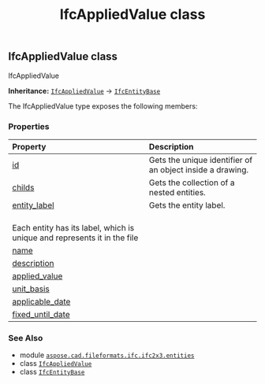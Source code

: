 ﻿---
title: IfcAppliedValue class
second_title: Aspose.CAD for Python via .NET API References
description: 
type: docs
weight: 220
url: /python-net/aspose.cad.fileformats.ifc.ifc2x3.entities/ifcappliedvalue/
is_root: false
---

## IfcAppliedValue class

IfcAppliedValue



**Inheritance:** [`IfcAppliedValue`](/cad/python-net/aspose.cad.fileformats.ifc.ifc2x3.entities/ifcappliedvalue) → 
[`IfcEntityBase`](/cad/python-net/aspose.cad.fileformats.ifc/ifcentitybase)



The IfcAppliedValue type exposes the following members:

### Properties
| Property | Description |
| :- | :- |
| [id](/cad/python-net/aspose.cad.fileformats.ifc.ifc2x3.entities/ifcappliedvalue/id) | Gets the unique identifier of an object inside a drawing. |
| [childs](/cad/python-net/aspose.cad.fileformats.ifc.ifc2x3.entities/ifcappliedvalue/childs) | Gets the collection of a nested entities. |
| [entity_label](/cad/python-net/aspose.cad.fileformats.ifc.ifc2x3.entities/ifcappliedvalue/entity_label) | Gets the entity label.<br/>Each entity has its label, which is unique and represents it in the file |
| [name](/cad/python-net/aspose.cad.fileformats.ifc.ifc2x3.entities/ifcappliedvalue/name) |  |
| [description](/cad/python-net/aspose.cad.fileformats.ifc.ifc2x3.entities/ifcappliedvalue/description) |  |
| [applied_value](/cad/python-net/aspose.cad.fileformats.ifc.ifc2x3.entities/ifcappliedvalue/applied_value) |  |
| [unit_basis](/cad/python-net/aspose.cad.fileformats.ifc.ifc2x3.entities/ifcappliedvalue/unit_basis) |  |
| [applicable_date](/cad/python-net/aspose.cad.fileformats.ifc.ifc2x3.entities/ifcappliedvalue/applicable_date) |  |
| [fixed_until_date](/cad/python-net/aspose.cad.fileformats.ifc.ifc2x3.entities/ifcappliedvalue/fixed_until_date) |  |



### See Also
* module [`aspose.cad.fileformats.ifc.ifc2x3.entities`](..)
* class [`IfcAppliedValue`](/cad/python-net/aspose.cad.fileformats.ifc.ifc2x3.entities/ifcappliedvalue)
* class [`IfcEntityBase`](/cad/python-net/aspose.cad.fileformats.ifc/ifcentitybase)
